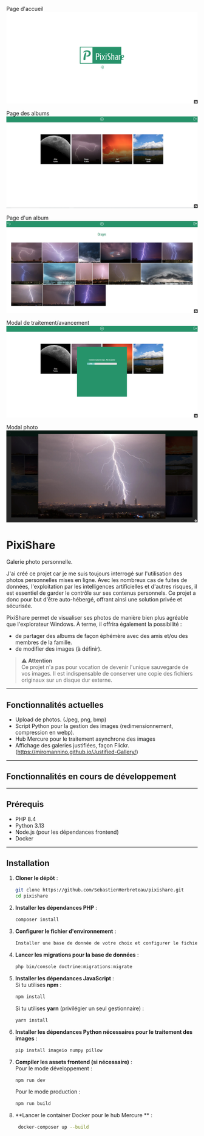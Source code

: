 Page d'accueil
![alt text](https://github.com/SebastienHerbreteau/pixishare/blob/master/screenshot.jpg?raw=true)

Page des albums
![alt text](https://github.com/SebastienHerbreteau/pixishare/blob/master/screenshot2.jpg?raw=true)

Page d'un album
![alt text](https://github.com/SebastienHerbreteau/pixishare/blob/master/screenshot3.jpg?raw=true)

Modal de traitement/avancement
![alt text](https://github.com/SebastienHerbreteau/pixishare/blob/master/screenshot4.jpg?raw=true)

Modal photo
![alt text](https://github.com/SebastienHerbreteau/pixishare/blob/master/screenshot5.jpg?raw=true)

# PixiShare

Galerie photo personnelle.

J'ai créé ce projet car je me suis toujours interrogé sur l'utilisation des photos personnelles mises en ligne. Avec les nombreux cas de fuites de données, l'exploitation par les intelligences artificielles et d'autres risques, il est essentiel de garder le contrôle sur ses contenus personnels. Ce projet a donc pour but d'être auto-hébergé, offrant ainsi une solution privée et sécurisée.

PixiShare permet de visualiser ses photos de manière bien plus agréable que l'explorateur Windows. À terme, il offrira également la possibilité :
- de partager des albums  de façon éphémère avec des amis et/ou des membres de la famille.
- de modifier des images (à définir).

> **⚠️ Attention**  
> Ce projet n'a pas pour vocation de devenir l'unique sauvegarde de vos images. Il est indispensable de conserver une copie des fichiers originaux sur un disque dur externe.

---

## Fonctionnalités actuelles

- Upload de photos. (Jpeg, png, bmp)
- Script Python pour la gestion des images (redimensionnement, compression en webp).
- Hub Mercure pour le traitement asynchrone des images
- Affichage des galeries justifiées, façon Flickr. (https://miromannino.github.io/Justified-Gallery/)

---

## Fonctionnalités en cours de développement



---

## Prérequis

- PHP 8.4
- Python 3.13
- Node.js (pour les dépendances frontend)
- Docker

---

## Installation

1. **Cloner le dépôt** :  
   ```bash
   git clone https://github.com/SebastienHerbreteau/pixishare.git
   cd pixishare
   ```

2. **Installer les dépendances PHP** :  
   ```bash
   composer install
   ```

3. **Configurer le fichier d'environnement** :
      ```bash
   Installer une base de donnée de votre choix et configurer le fichier .env
   ```


5. **Lancer les migrations pour la base de données** :  
   ```bash
   php bin/console doctrine:migrations:migrate
   ```

6. **Installer les dépendances JavaScript** :  
   Si tu utilises **npm** :
   ```bash
   npm install
   ```
   Si tu utilises **yarn** (privilégier un seul gestionnaire) :
   ```bash
   yarn install
   ```

7. **Installer les dépendances Python nécessaires pour le traitement des images** :  
   ```bash
   pip install imageio numpy pillow
   ```

8. **Compiler les assets frontend (si nécessaire)** :  
   Pour le mode développement :  
   ```bash
   npm run dev
   ```
   Pour le mode production :  
   ```bash
   npm run build
   ```

9. **Lancer le container Docker pour le hub Mercure ** :  
 
   ```bash
    docker-composer up --build
   ```



   
